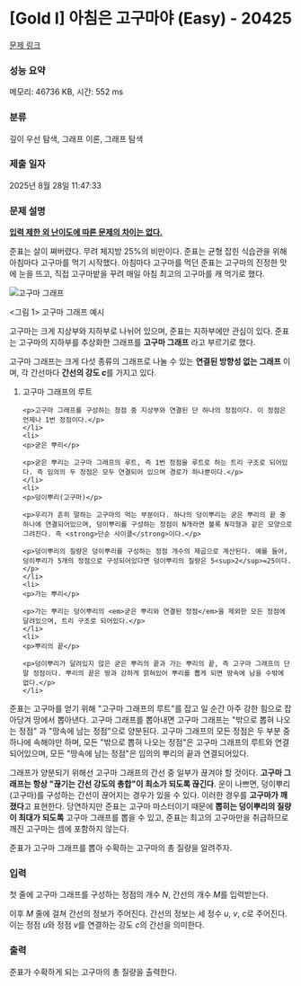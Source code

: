 # [Gold I] 아침은 고구마야 (Easy) - 20425 

[문제 링크](https://www.acmicpc.net/problem/20425) 

### 성능 요약

메모리: 46736 KB, 시간: 552 ms

### 분류

깊이 우선 탐색, 그래프 이론, 그래프 탐색

### 제출 일자

2025년 8월 28일 11:47:33

### 문제 설명

<p><u><strong>입력 제한 외 난이도에 따른 문제의 차이는 없다.</strong></u></p>

<p>준표는 살이 쪄버렸다. 무려 체지방 25%의 비만이다. 준표는 균형 잡힌 식습관을 위해 아침마다 고구마를 먹기 시작했다. 아침마다 고구마를 먹던 준표는 고구마의 진정한 맛에 눈을 뜨고, 직접 고구마밭을 꾸려 매일 아침 최고의 고구마를 캐 먹기로 했다.</p>

<p><img alt="고구마 그래프" src="https://upload.acmicpc.net/67b454e0-968e-46c6-adb9-6adc1c7e0531/-/preview/" style="max-width:100%;"></p>

<p><그림 1> 고구마 그래프 예시</p>

<p>고구마는 크게 지상부와 지하부로 나뉘어 있으며, 준표는 지하부에만 관심이 있다. 준표는 고구마의 지하부를 추상화한 그래프를 <strong>고구마 그래프</strong> 라고 부르기로 했다.</p>

<p>고구마 그래프는 크게 다섯 종류의 그래프로 나눌 수 있는 <strong>연결된 방향성 없는 그래프</strong> 이며, 각 간선마다 <strong>간선의 강도 <em>c</em></strong>를 가지고 있다.</p>

<ol>
	<li>
	<p>고구마 그래프의 루트</p>

	<p>고구마 그래프를 구성하는 정점 중 지상부와 연결된 단 하나의 정점이다. 이 정점은 언제나 1번 정점이다.</p>
	</li>
	<li>
	<p>굳은 뿌리</p>

	<p>굳은 뿌리는 고구마 그래프의 루트, 즉 1번 정점을 루트로 하는 트리 구조로 되어있다. 즉 임의의 두 정점은 모두 연결되어 있으며 경로가 하나뿐이다.</p>
	</li>
	<li>
	<p>덩이뿌리(고구마)</p>

	<p>우리가 흔히 말하는 고구마의 먹는 부분이다. 하나의 덩이뿌리는 굳은 뿌리의 끝 중 하나에 연결되어있으며, 덩이뿌리를 구성하는 정점이 N개라면 볼록 N각형과 같은 모양으로 그려진다. 즉 <strong>단순 사이클</strong>이다.</p>

	<p>덩이뿌리의 질량은 덩이뿌리를 구성하는 정점 개수의 제곱으로 계산된다. 예를 들어, 덩이뿌리가 5개의 정점으로 구성되어있다면 덩이뿌리의 질량은 5<sup>2</sup>=25이다.</p>
	</li>
	<li>
	<p>가는 뿌리</p>

	<p>가는 뿌리는 덩이뿌리의 <em>굳은 뿌리와 연결된 정점</em>을 제외한 모든 정점에 달려있으며, 트리 구조로 되어있다.</p>
	</li>
	<li>
	<p>뿌리의 끝</p>

	<p>덩이뿌리가 달려있지 않은 굳은 뿌리의 끝과 가는 뿌리의 끝, 즉 고구마 그래프의 단말 정점이다. 뿌리의 끝은 땅과 강하게 얽혀있어 뿌리를 뽑게 되면 땅속에 남을 수밖에 없다.</p>
	</li>
</ol>

<p>준표는 고구마를 얻기 위해 "고구마 그래프의 루트"를 잡고 일 순간 아주 강한 힘으로 잡아당겨 땅에서 뽑아낸다. 고구마 그래프를 뽑아내면 고구마 그래프는 "밖으로 뽑혀 나오는 정점" 과 "땅속에 남는 정점"으로 양분된다. 고구마 그래프의 모든 정점은 두 부분 중 하나에 속해야만 하며, 모든 "밖으로 뽑혀 나오는 정점"은 고구마 그래프의 루트와 연결되어있으며, 모든 "땅속에 남는 정점"은 임의의 뿌리의 끝과 연결되어있다.</p>

<p>그래프가 양분되기 위해선 고구마 그래프의 간선 중 일부가 끊겨야 할 것이다. <strong>고구마 그래프는 항상 "끊기는 간선 강도의 총합"이 최소가 되도록 끊긴다</strong>. 운이 나쁘면, 덩이뿌리(고구마)를 구성하는 간선이 끊어지는 경우가 있을 수 있다. 이러한 경우를 <strong>고구마가 깨졌다</strong>고 표현한다. 당연하지만 준표는 고구마 마스터이기 때문에 <strong>뽑히는 덩이뿌리의 질량이 최대가 되도록</strong> 고구마 그래프를 뽑을 수 있고, 준표는 최고의 고구마만을 취급하므로 깨진 고구마는 셈에 포함하지 않는다.</p>

<p>준표가 고구마 그래프를 뽑아 수확하는 고구마의 총 질량을 알려주자.</p>

### 입력 

 <p>첫 줄에 고구마 그래프를 구성하는 정점의 개수 <em>N</em>, 간선의 개수 <em>M</em>를 입력받는다.</p>

<p>이후 <em>M</em> 줄에 걸쳐 간선의 정보가 주어진다. 간선의 정보는 세 정수 <em>u</em>, <em>v</em>, <em>c</em>로 주어진다. 이는 정점 <em>u</em>와 정점 <em>v</em>를 연결하는 강도 <em>c</em>의 간선을 의미한다.</p>

### 출력 

 <p>준표가 수확하게 되는 고구마의 총 질량을 출력한다.</p>

